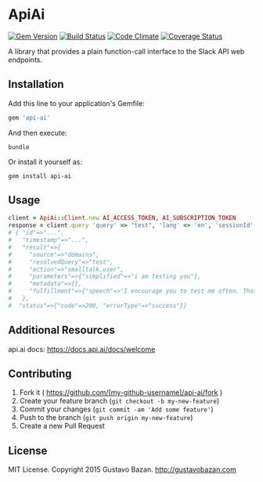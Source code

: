 # ApiAi
[![Gem Version](https://badge.fury.io/rb/api-ai.svg)](http://badge.fury.io/rb/api-ai)
[![Build Status](https://travis-ci.org/gssbzn/api-ai.svg)](https://travis-ci.org/gssbzn/api-ai)
[![Code Climate](https://codeclimate.com/github/gssbzn/api-ai/badges/gpa.svg)](https://codeclimate.com/github/gssbzn/api-ai)
[![Coverage Status](https://coveralls.io/repos/gssbzn/api-ai/badge.svg?branch=master&service=github)](https://coveralls.io/github/gssbzn/api-ai)

A library that provides a plain function-call interface to the Slack API web endpoints.

## Installation

Add this line to your application's Gemfile:

```ruby
gem 'api-ai'
```

And then execute:

```console
bundle
```

Or install it yourself as:

```console
gem install api-ai
```

## Usage

```ruby
client = ApiAi::Client.new AI_ACCESS_TOKEN, AI_SUBSCRIPTION_TOKEN
response = client.query 'query' => "test", 'lang' => 'en', 'sessionId' => current_user.id, 'timezone' => current_user.timezone
# { "id"=>"...",
#   "timestamp"=>"...",
#   "result"=>{
#     "source"=>"domains",
#     "resolvedQuery"=>"test",
#     "action"=>"smalltalk.user",
#     "parameters"=>{"simplified"=>"i am testing you"},
#     "metadata"=>{},
#     "fulfillment"=>{"speech"=>"I encourage you to test me often. That helps my developers improve my performance."}
#   },
#  "status"=>{"code"=>200, "errorType"=>"success"}}
```

## Additional Resources

api.ai docs: https://docs.api.ai/docs/welcome

## Contributing

1. Fork it ( https://github.com/[my-github-username]/api-ai/fork )
2. Create your feature branch (`git checkout -b my-new-feature`)
3. Commit your changes (`git commit -am 'Add some feature'`)
4. Push to the branch (`git push origin my-new-feature`)
5. Create a new Pull Request

## License

MIT License. Copyright 2015 Gustavo Bazan. http://gustavobazan.com
